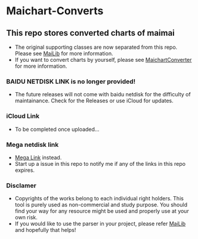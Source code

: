 # Maichart-Converts

## This repo stores converted charts of maimai
- The original supporting classes are now separated from this repo. Please see [MaiLib](https://github.com/Neskol/MaiLib) for more information.
- If you want to convert charts by yourself, please see [MaichartConverter](https://github.com/Neskol/MaichartConverter) for more information.

### BAIDU NETDISK LINK is no longer provided!
- The future releases will not come with baidu netdisk for the difficulty of maintainance. Check for the Releases or use iCloud for updates.

### iCloud Link
- To be completed once uploaded... 

### Mega netdisk link
- [Mega Link](https://mega.nz/file/0HJTQJ6L#JsCLpKQOAi-Xq7azVi8O_qLDhcT1gvyiSWq83_4olr8) instead.
- Start up a issue in this repo to notify me if any of the links in this repo expires.

### Disclamer
- Copyrights of the works belong to each individual right holders. This tool is purely used as non-commercial and study purpose. You should find your way for any resource might be used and properly use at your own risk.
- If you would like to use the parser in your project, please refer [MaiLib](https://github.com/Neskol/MaiLib) and hopefully that helps!
